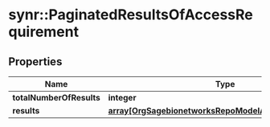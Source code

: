 # synr::PaginatedResultsOfAccessRequirement


## Properties
Name | Type | Description | Notes
------------ | ------------- | ------------- | -------------
**totalNumberOfResults** | **integer** |  | [optional] 
**results** | [**array[OrgSagebionetworksRepoModelAccessRequirement]**](org.sagebionetworks.repo.model.AccessRequirement.md) |  | [optional] 


